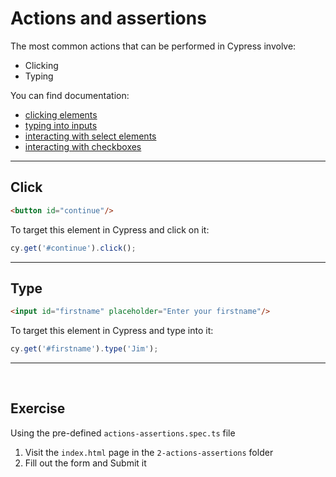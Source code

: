 # Actions and assertions

The most common actions that can be performed in Cypress involve:
- Clicking
- Typing

You can find documentation:
- [clicking elements](https://docs.cypress.io/api/commands/click)
- [typing into inputs](https://docs.cypress.io/api/commands/type)
- [interacting with select elements](https://docs.cypress.io/api/commands/select)
- [interacting with checkboxes](https://docs.cypress.io/api/commands/check)

___
## Click

```html
<button id="continue"/>
```

To target this element in Cypress and click on it:
```js
cy.get('#continue').click();
```

___
## Type


```html
<input id="firstname" placeholder="Enter your firstname"/>
```

To target this element in Cypress and type into it:
```js
cy.get('#firstname').type('Jim');
```

___
<br>

## Exercise
Using the pre-defined `actions-assertions.spec.ts` file
1. Visit the `index.html` page in the `2-actions-assertions` folder 
2. Fill out the form and Submit it

